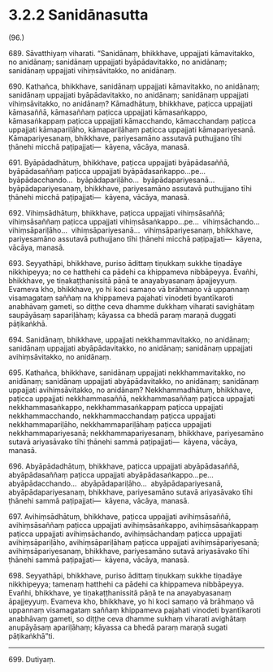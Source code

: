 

# 3.2.2 Sanidānasutta




(96.)

689\. Sāvatthiyaṃ viharati. “Sanidānaṃ, bhikkhave, uppajjati kāmavitakko, no anidānaṃ; sanidānaṃ uppajjati byāpādavitakko, no anidānaṃ; sanidānaṃ uppajjati vihiṃsāvitakko, no anidānaṃ.

690\. Kathañca, bhikkhave, sanidānaṃ uppajjati kāmavitakko, no anidānaṃ; sanidānaṃ uppajjati byāpādavitakko, no anidānaṃ; sanidānaṃ uppajjati vihiṃsāvitakko, no anidānaṃ? Kāmadhātuṃ, bhikkhave, paṭicca uppajjati kāmasaññā, kāmasaññaṃ paṭicca uppajjati kāmasaṅkappo, kāmasaṅkappaṃ paṭicca uppajjati kāmacchando, kāmacchandaṃ paṭicca uppajjati kāmapariḷāho, kāmapariḷāhaṃ paṭicca uppajjati kāmapariyesanā. Kāmapariyesanaṃ, bhikkhave, pariyesamāno assutavā puthujjano tīhi ṭhānehi micchā paṭipajjati—  kāyena, vācāya, manasā.

691\. Byāpādadhātuṃ, bhikkhave, paṭicca uppajjati byāpādasaññā, byāpādasaññaṃ paṭicca uppajjati byāpādasaṅkappo…pe…  byāpādacchando…  byāpādapariḷāho…  byāpādapariyesanā…  byāpādapariyesanaṃ, bhikkhave, pariyesamāno assutavā puthujjano tīhi ṭhānehi micchā paṭipajjati—  kāyena, vācāya, manasā.

692\. Vihiṃsādhātuṃ, bhikkhave, paṭicca uppajjati vihiṃsāsaññā; vihiṃsāsaññaṃ paṭicca uppajjati vihiṃsāsaṅkappo…pe…  vihiṃsāchando…  vihiṃsāpariḷāho…  vihiṃsāpariyesanā…  vihiṃsāpariyesanaṃ, bhikkhave, pariyesamāno assutavā puthujjano tīhi ṭhānehi micchā paṭipajjati—  kāyena, vācāya, manasā.

693\. Seyyathāpi, bhikkhave, puriso ādittaṃ tiṇukkaṃ sukkhe tiṇadāye nikkhipeyya; no ce hatthehi ca pādehi ca khippameva nibbāpeyya. Evañhi, bhikkhave, ye tiṇakaṭṭhanissitā pāṇā te anayabyasanaṃ āpajjeyyuṃ. Evameva kho, bhikkhave, yo hi koci samaṇo vā brāhmaṇo vā uppannaṃ visamagataṃ saññaṃ na khippameva pajahati vinodeti byantīkaroti anabhāvaṃ gameti, so diṭṭhe ceva dhamme dukkhaṃ viharati savighātaṃ saupāyāsaṃ sapariḷāhaṃ; kāyassa ca bhedā paraṃ maraṇā duggati pāṭikaṅkhā.

694\. Sanidānaṃ, bhikkhave, uppajjati nekkhammavitakko, no anidānaṃ; sanidānaṃ uppajjati abyāpādavitakko, no anidānaṃ; sanidānaṃ uppajjati avihiṃsāvitakko, no anidānaṃ.

695\. Kathañca, bhikkhave, sanidānaṃ uppajjati nekkhammavitakko, no anidānaṃ; sanidānaṃ uppajjati abyāpādavitakko, no anidānaṃ; sanidānaṃ uppajjati avihiṃsāvitakko, no anidānaṃ? Nekkhammadhātuṃ, bhikkhave, paṭicca uppajjati nekkhammasaññā, nekkhammasaññaṃ paṭicca uppajjati nekkhammasaṅkappo, nekkhammasaṅkappaṃ paṭicca uppajjati nekkhammacchando, nekkhammacchandaṃ paṭicca uppajjati nekkhammapariḷāho, nekkhammapariḷāhaṃ paṭicca uppajjati nekkhammapariyesanā; nekkhammapariyesanaṃ, bhikkhave, pariyesamāno sutavā ariyasāvako tīhi ṭhānehi sammā paṭipajjati—  kāyena, vācāya, manasā.

696\. Abyāpādadhātuṃ, bhikkhave, paṭicca uppajjati abyāpādasaññā, abyāpādasaññaṃ paṭicca uppajjati abyāpādasaṅkappo…pe…  abyāpādacchando…  abyāpādapariḷāho…  abyāpādapariyesanā, abyāpādapariyesanaṃ, bhikkhave, pariyesamāno sutavā ariyasāvako tīhi ṭhānehi sammā paṭipajjati—  kāyena, vācāya, manasā.

697\. Avihiṃsādhātuṃ, bhikkhave, paṭicca uppajjati avihiṃsāsaññā, avihiṃsāsaññaṃ paṭicca uppajjati avihiṃsāsaṅkappo, avihiṃsāsaṅkappaṃ paṭicca uppajjati avihiṃsāchando, avihiṃsāchandaṃ paṭicca uppajjati avihiṃsāpariḷāho, avihiṃsāpariḷāhaṃ paṭicca uppajjati avihiṃsāpariyesanā; avihiṃsāpariyesanaṃ, bhikkhave, pariyesamāno sutavā ariyasāvako tīhi ṭhānehi sammā paṭipajjati—  kāyena, vācāya, manasā.

698\. Seyyathāpi, bhikkhave, puriso ādittaṃ tiṇukkaṃ sukkhe tiṇadāye nikkhipeyya; tamenaṃ hatthehi ca pādehi ca khippameva nibbāpeyya. Evañhi, bhikkhave, ye tiṇakaṭṭhanissitā pāṇā te na anayabyasanaṃ āpajjeyyuṃ. Evameva kho, bhikkhave, yo hi koci samaṇo vā brāhmaṇo vā uppannaṃ visamagataṃ saññaṃ khippameva pajahati vinodeti byantīkaroti anabhāvaṃ gameti, so diṭṭhe ceva dhamme sukhaṃ viharati avighātaṃ anupāyāsaṃ apariḷāhaṃ; kāyassa ca bhedā paraṃ maraṇā sugati pāṭikaṅkhā”ti.

---

699\. Dutiyaṃ.





